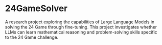 # 24GameSolver
A research project exploring the capabilities of Large Language Models in solving the 24 Game through fine-tuning. This project investigates whether LLMs can learn mathematical reasoning and problem-solving skills specific to the 24 Game challenge.
